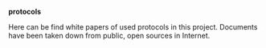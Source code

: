 **protocols**

Here can be find white papers of used protocols in this project. Documents have been taken down from public, open sources in Internet.
